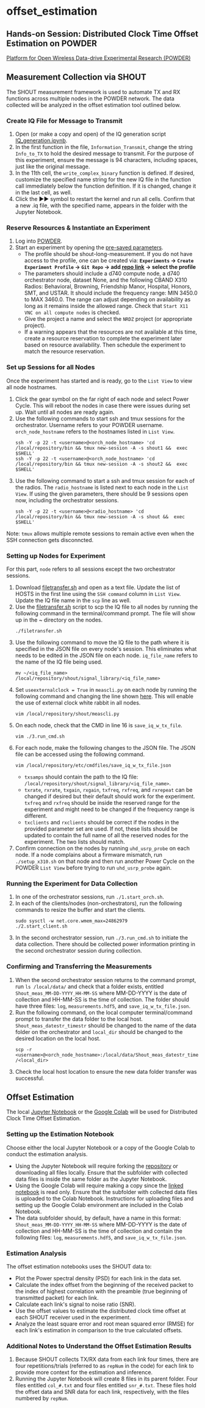 # offset_estimation

## Hands-on Session: Distributed Clock Time Offset Estimation on POWDER
[Platform for Open Wireless Data-drive Experimental Research (POWDER)](https://powderwireless.net/)

## Measurement Collection via SHOUT
The SHOUT measurement framework is used to automate TX and RX functions across multiple nodes in the POWDER network. The data collected will be analyzed in the offset estimation tool outlined below.

### Create IQ File for Message to Transmit
1. Open (or make a copy and open) of the IQ generation script  [IQ_generation.ipynb](https://github.com/cjeng8771/offset_estimation/blob/main/IQ_generation.ipynb).
2. In the first function in the file, `Information_Transmit`, change the string `Info_to_TX` to hold the desired message to transmit. For the purpose of this experiment, ensure the message is 94 characters, including spaces, just like the original message.
3. In the 11th cell, the `write_complex_binary` function is defined. If desired, customize the specified name string for the new IQ file in the function call immediately below the function definition. If it is changed, change it in the last cell, as well.
4. Click the ►► symbol to restart the kernel and run all cells. Confirm that a new .iq file, with the specified name, appears in the folder with the Jupyter Notebook.

### Reserve Resources & Instantiate an Experiment
1. Log into [POWDER](https://powderwireless.net/).
2. Start an experiment by opening the [pre-saved parameters](https://www.powderwireless.net/p/PowderSandbox/shout-long-measurement&rerun_paramset=78a15bc0-ad06-11ed-b318-e4434b2381fc).
    * The profile should be shout-long-measurement. If you do not have access to the profile, one can be created via:
    **`Experiments` &rarr; `Create Experiment Profile` &rarr; `Git Repo` &rarr; add [repo link](https://gitlab.flux.utah.edu/frost/proj-radio-meas) &rarr; select the profile**
    * The parameters should include a d740 compute node, a d740 orchestrator node, dataset None, and the following CBAND X310 Radios: Behavioral, Browning, Friendship Manor, Hospital, Honors, SMT, and USTAR. It should include the frequency range: MIN 3450.0 to MAX 3460.0. The range can adjust depending on availability as long as it remains inside the allowed range. Check that `Start X11 VNC on all compute nodes` is checked.
    * Give the project a name and select the `NRDZ` project (or appropriate project).
    * If a warning appears that the resources are not available at this time, create a resource reservation to complete the experiment later based on resource availability. Then schedule the experiment to match the resource reservation.

### Set up Sessions for all Nodes
Once the experiment has started and is ready, go to the `List View` to view all node hostnames.

1. Click the gear symbol on the far right of each node and select Power Cycle. This will reboot the nodes in case there were issues during set up. Wait until all nodes are ready again.
2. Use the following commands to start ssh and tmux sessions for the orchestrator. Username refers to your POWDER username. `orch_node_hostname` refers to the hostnames listed in `List View`.
    ```
    ssh -Y -p 22 -t <username>@<orch_node_hostname> 'cd /local/repository/bin && tmux new-session -A -s shout1 &&  exec $SHELL'
    ssh -Y -p 22 -t <username>@<orch_node_hostname> 'cd /local/repository/bin && tmux new-session -A -s shout2 &&  exec $SHELL'
    ```
3. Use the following command to start a ssh and tmux session for each of the radios. The `radio_hostname` is listed next to each node in the `List View`. If using the given parameters, there should be 9 sessions open now, including the orchestrator sessions.
    ```
    ssh -Y -p 22 -t <username>@<radio_hostname> 'cd /local/repository/bin && tmux new-session -A -s shout &&  exec $SHELL'
    ```
Note: `tmux` allows multiple remote sessions to remain active even when the SSH connection gets disconncted.

### Setting up Nodes for Experiment
For this part, `node` refers to all sessions except the two orchestrator sessions.

1. Download [filetransfer.sh](https://github.com/cjeng8771/offset_estimation/blob/main/filetransfer.sh) and open as a text file. Update the list of HOSTS in the first line using the `SSH command` column in `List View`. Update the IQ file name in the `scp` line as well.
2. Use the [filetransfer.sh](https://github.com/cjeng8771/offset_estimation/blob/main/filetransfer.sh) script to scp the IQ file to all nodes by running the following command in the terminal/command prompt. The file will show up in the ~ directory on the nodes.
    ```
    ./filetransfer.sh
    ```
3. Use the following command to move the IQ file to the path where it is specified in the JSON file on every node's session. This eliminates what needs to be edited in the JSON file on each node. `iq_file_name` refers to the name of the IQ file being used.
    ```
    mv ~/<iq_file_name> /local/repository/shout/signal_library/<iq_file_name>
    ```
4. Set `useexternalclock = True` in `meascli.py` on each node by running the following command and changing the line shown [here](https://gitlab.flux.utah.edu/frost/shout/-/blob/master/meascli.py#L49). This will enable the use of external clock white rabbit in all nodes.
    ```
    vim /local/repository/shout/meascli.py
    ```
5. On each node, check that the CMD in line 16 is `save_iq_w_tx_file`.
    ```
    vim ./3.run_cmd.sh
    ```
6. For each node, make the following changes to the JSON file. The JSON file can be accessed using the following command.
    ```
    vim /local/repository/etc/cmdfiles/save_iq_w_tx_file.json
    ```
    * `txsamps` should contain the path to the IQ file: `/local/repository/shout/signal_library/<iq_file_name>`.
    * `txrate`, `rxrate`, `txgain`, `rxgain`, `txfreq`, `rxfreq`, and `rxrepeat` can be changed if desired but their default should work for the experiment. `txfreq` and `rxfreq` should be inside the reserved range for the experiment and might need to be changed if the frequency range is different.
    * `txclients` and `rxclients` should be correct if the nodes in the provided parameter set are used. If not, these lists should be updated to contain the full name of all the reserved nodes for the experiment. The two lists should match.
7. Confirm connection on the nodes by running `uhd_usrp_probe` on each node. If a node complains about a firmware mismatch, run `./setup_x310.sh` on that node and then run another Power Cycle on the POWDER `List View` before trying to run `uhd_usrp_probe` again.

### Running the Experiment for Data Collection
1. In one of the orchestrator sessions, run `./1.start_orch.sh`.
2. In each of the clients/nodes (non-orchestrators), run the following commands to resize the buffer and start the clients.
    ```
    sudo sysctl -w net.core.wmem_max=24862979
    ./2.start_client.sh
    ```
3. In the second orchestrator session, run `./3.run_cmd.sh` to initiate the data collection. There should be collected power information printing in the second orchestrator session during collection.

### Confirming and Transferring the Measurements
1. When the second orchestrator session returns to the command prompt, run `ls /local/data/` and check that a folder exists, entitled `Shout_meas_MM-DD-YYYY_HH-MM-SS` where MM-DD-YYYY is the date of collection and HH-MM-SS is the time of collection. The folder should have three files: `log`, `measurements.hdf5`, and `save_iq_w_tx_file.json`.
2. Run the following command, on the local computer terminal/command prompt to transfer the data folder to the local host. `Shout_meas_datestr_timestr` should be changed to the name of the data folder on the orchestrator and `local_dir` should be changed to the desired location on the local host.
    ```
    scp -r <username>@<orch_node_hostname>:/local/data/Shout_meas_datestr_timestr /<local_dir>
    ```
3. Check the local host location to ensure the new data folder transfer was successful.

## Offset Estimation
The local [Jupyter Notebook](https://github.com/cjeng8771/offset_estimation/blob/main/offset_estimation_full.ipynb) or the [Google Colab](https://colab.research.google.com/drive/1bkSyKZGTB1B9pD7VgXEPivuDBxjmpxRi?usp=sharing) will be used for Distributed Clock Time Offset Estimation. 

### Setting up the Estimation Notebook
Choose either the local Jupyter Notebook or a copy of the Google Colab to conduct the estimation analysis.
  * Using the Jupyter Notebook will require forking the [repository](https://github.com/cjeng8771/offset_estimation/tree/main) or downloading all files locally. Ensure that the subfolder with collected data files is inside the same folder as the Jupyter Notebook.
  * Using the Google Colab will require making a copy since the [linked notebook](https://colab.research.google.com/drive/1bkSyKZGTB1B9pD7VgXEPivuDBxjmpxRi?usp=sharing) is read only. Ensure that the subfolder with collected data files is uploaded to the Colab Notebook. Instructions for uploading files and setting up the Google Colab environment are included in the Colab Notebook.
  * The data subfolder should, by default, have a name in this format: `Shout_meas_MM-DD-YYYY_HH-MM-SS` where MM-DD-YYYY is the date of collection and HH-MM-SS is the time of collection and contain the following files: `log`, `measurements.hdf5`, and `save_iq_w_tx_file.json`.

### Estimation Analysis
The offset estimation notebooks uses the SHOUT data to:
  * Plot the Power spectral density (PSD) for each link in the data set.
  * Calculate the index offset from the beginning of the received packet to the index of highest correlation with the preamble (true beginning of transmitted packet) for each link.
  * Calculate each link's signal to noise ratio (SNR).
  * Use the offset values to estimate the distributed clock time offset at each SHOUT receiver used in the experiment.
  * Analyze the least square error and root mean squared error (RMSE) for each link's estimation in comparison to the true calculated offsets.

### Additional Notes to Understand the Offset Estimation Results
1. Because SHOUT collects TX/RX data from each link four times, there are four repetitions/trials (referred to as `repNum` in the code) for each link to provide more context for the estimation and inference.
2. Running the Jupyter Notebook will create 8 files in its parent folder. Four files entitled `col_#.txt` and four files entitled `snr_#.txt`. These files hold the offset data and SNR data for each link, respectively, with the files numbered by `repNum`.
